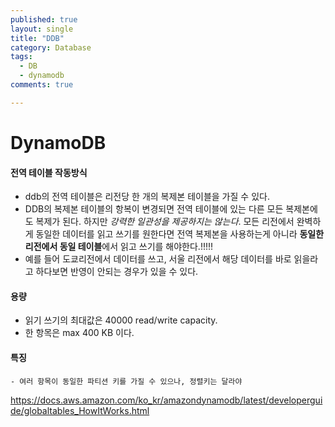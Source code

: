 ```yaml
---
published: true
layout: single
title: "DDB"
category: Database
tags:
  - DB
  - dynamodb
comments: true

---
```


# DynamoDB



#### 전역 테이블 작동방식

- ddb의 전역 테이블은 리전당 한 개의 복제본 테이블을 가질 수 있다.
- DDB의 복제본 테이블의 항복이 변경되면 전역 테이블에 있는 다른 모든 복제본에도 복제가 된다. 하지만 *강력한 일관성을 제공하지는 않는다*. 모든 리전에서 완벽하게 동일한 데이터를 읽고 쓰기를 원한다면 전역 복제본을 사용하는게 아니라 **동일한 리전에서 동일 테이블**에서 읽고 쓰기를 해야한다.!!!!!
- 예를 들어 도쿄리전에서 데이터를 쓰고, 서울 리전에서 해당 데이터를 바로 읽을라고 하다보면 반영이 안되는 경우가 있을 수 있다.

#### 용량

- 읽기 쓰기의 최대값은 40000 read/write capacity.
- 한 항목은 max 400 KB 이다.

#### 특징

	- 여러 항목이 동일한 파티션 키를 가질 수 있으나, 정렬키는 달라야

https://docs.aws.amazon.com/ko_kr/amazondynamodb/latest/developerguide/globaltables_HowItWorks.html